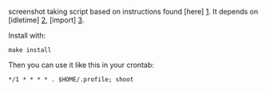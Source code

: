 screenshot taking script based on instructions found [here] [1]. It
depends on [idletime] [2], [import] [3].

Install with:

```make install```

Then you can use it like this in your crontab:

```*/1 * * * * . $HOME/.profile; shoot```

[1]: https://wiki.archlinux.org/index.php/Taking_a_Screenshot
[2]: http://github.com/gpolitis/idletime
[3]: http://www.imagemagick.org/script/import.php